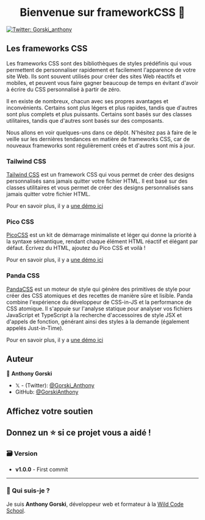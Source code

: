 <h1 align="center">Bienvenue sur frameworkCSS 👋</h1>
<p>
  <a href="https://twitter.com/Gorski_anthony" target="_blank">
    <img alt="Twitter: Gorski_anthony" src="https://img.shields.io/twitter/follow/Gorski_anthony.svg?style=social" />
  </a>
</p>

## Les frameworks CSS

Les frameworks CSS sont des bibliothèques de styles prédéfinis qui vous permettent de personnaliser rapidement et facilement l'apparence de votre site Web. Ils sont souvent utilisés pour créer des sites Web réactifs et mobiles, et peuvent vous faire gagner beaucoup de temps en évitant d'avoir à écrire du CSS personnalisé à partir de zéro.

Il en existe de nombreux, chacun avec ses propres avantages et inconvénients. Certains sont plus légers et plus rapides, tandis que d'autres sont plus complets et plus puissants. Certains sont basés sur des classes utilitaires, tandis que d'autres sont basés sur des composants.

Nous allons en voir quelques-uns dans ce dépôt. N'hésitez pas à faire de le veille sur les dernières tendances en matière de frameworks CSS, car de nouveaux frameworks sont régulièrement créés et d'autres sont mis à jour.

### Tailwind CSS

[Tailwind CSS](https://tailwindcss.com/) est un framework CSS qui vous permet de créer des designs personnalisés sans jamais quitter votre fichier HTML. Il est basé sur des classes utilitaires et vous permet de créer des designs personnalisés sans jamais quitter votre fichier HTML.

Pour en savoir plus, il y a [une démo ici](./tailwindcss/README.md)

### Pico CSS

[PicoCSS](https://picocss.com/) est un kit de démarrage minimaliste et léger qui donne la priorité à la syntaxe sémantique, rendant chaque élément HTML réactif et élégant par défaut.
Écrivez du HTML, ajoutez du Pico CSS et voilà !

Pour en savoir plus, il y a [une démo ici](./picocss/README.md)

### Panda CSS

[PandaCSS](https://panda-css.com/) est un moteur de style qui génère des primitives de style pour créer des CSS atomiques et des recettes de manière sûre et lisible.
Panda combine l'expérience du développeur de CSS-in-JS et la performance de CSS atomique. Il s'appuie sur l'analyse statique pour analyser vos fichiers JavaScript et TypeScript à la recherche d'accessoires de style JSX et d'appels de fonction, générant ainsi des styles à la demande (également appelés Just-in-Time).

Pour en savoir plus, il y a [une démo ici](./pandacss/README.md)

## Auteur

👤 **Anthony Gorski**

-   𝕏 - (Twitter): [@Gorski_Anthony](https://twitter.com/Gorski_Anthony)
-   GitHub: [@GorskiAnthony](https://github.com/GorskiAnthony)

## Affichez votre soutien

## Donnez un ⭐️ si ce projet vous a aidé !

### 🗃️ Version

-   **v1.0.0** - First commit

---

### 👋 Qui suis-je ?

Je suis **Anthony Gorski**, développeur web et formateur à la [Wild Code School](https://www.wildcodeschool.com/fr-FR).
